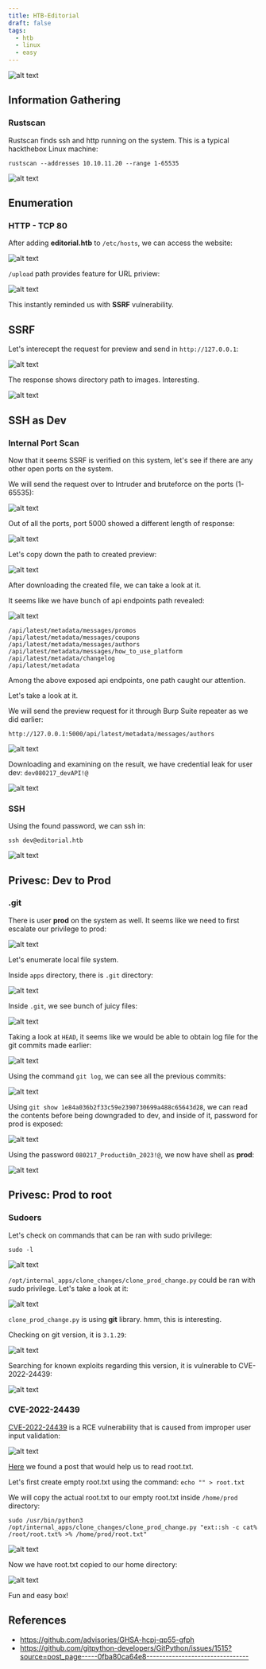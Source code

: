 ```yaml
---
title: HTB-Editorial
draft: false
tags:
  - htb
  - linux
  - easy
---
```

![alt text](https://raw.githubusercontent.com/jadu101/jadu101.github.io/v4/Images/htb/editorial/Editorial.png)

## Information Gathering
### Rustscan

Rustscan finds ssh and http running on the system. This is a typical hackthebox Linux machine:

`rustscan --addresses 10.10.11.20 --range 1-65535`

![alt text](https://raw.githubusercontent.com/jadu101/jadu101.github.io/v4/Images/htb/editorial/image-1.png)


## Enumeration
### HTTP - TCP 80

After adding **editorial.htb** to `/etc/hosts`, we can access the website:

![alt text](https://raw.githubusercontent.com/jadu101/jadu101.github.io/v4/Images/htb/editorial/image.png)

`/upload` path provides feature for URL priview:

![alt text](https://raw.githubusercontent.com/jadu101/jadu101.github.io/v4/Images/htb/editorial/image-2.png)

This instantly reminded us with **SSRF** vulnerability. 

## SSRF


Let's interecept the request for preview and send in `http://127.0.0.1`:

![alt text](https://raw.githubusercontent.com/jadu101/jadu101.github.io/v4/Images/htb/editorial/image-3.png)

The response shows directory path to images. Interesting. 

![alt text](https://raw.githubusercontent.com/jadu101/jadu101.github.io/v4/Images/htb/editorial/image-4.png)


## SSH as Dev
### Internal Port Scan

Now that it seems SSRF is verified on this system, let's see if there are any other open ports on the system.

We will send the request over to Intruder and bruteforce on the ports (1-65535):

![alt text](https://raw.githubusercontent.com/jadu101/jadu101.github.io/v4/Images/htb/editorial/image-5.png)

Out of all the ports, port 5000 showed a different length of response:

![alt text](https://raw.githubusercontent.com/jadu101/jadu101.github.io/v4/Images/htb/editorial/image-6.png)

Let's copy down the path to created preview:

![alt text](https://raw.githubusercontent.com/jadu101/jadu101.github.io/v4/Images/htb/editorial/image-7.png)

After downloading the created file, we can take a look at it.

It seems like we have bunch of api endpoints path revealed:

![alt text](https://raw.githubusercontent.com/jadu101/jadu101.github.io/v4/Images/htb/editorial/image-8.png)


```
/api/latest/metadata/messages/promos
/api/latest/metadata/messages/coupons
/api/latest/metadata/messages/authors
/api/latest/metadata/messages/how_to_use_platform
/api/latest/metadata/changelog
/api/latest/metadata
```

Among the above exposed api endpoints, one path caught our attention. 

Let's take a look at it. 

We will send the preview request for it through Burp Suite repeater as we did earlier:

`http://127.0.0.1:5000/api/latest/metadata/messages/authors`

![alt text](https://raw.githubusercontent.com/jadu101/jadu101.github.io/v4/Images/htb/editorial/image-9.png)

Downloading and examining on the result, we have credential leak for user dev: `dev080217_devAPI!@`

![alt text](https://raw.githubusercontent.com/jadu101/jadu101.github.io/v4/Images/htb/editorial/image-10.png)

### SSH

Using the found password, we can ssh in:

`ssh dev@editorial.htb`

![alt text](https://raw.githubusercontent.com/jadu101/jadu101.github.io/v4/Images/htb/editorial/image-11.png)

## Privesc: Dev to Prod
### .git

There is user **prod** on the system as well. It seems like we need to first escalate our privilege to prod:

![alt text](https://raw.githubusercontent.com/jadu101/jadu101.github.io/v4/Images/htb/editorial/image-12.png)

Let's enumerate local file system. 

Inside `apps` directory, there is `.git` directory:

![alt text](https://raw.githubusercontent.com/jadu101/jadu101.github.io/v4/Images/htb/editorial/image-13.png)

Inside `.git`, we see bunch of juicy files:

![alt text](https://raw.githubusercontent.com/jadu101/jadu101.github.io/v4/Images/htb/editorial/image-14.png)

Taking a look at `HEAD`, it seems like we would be able to obtain log file for the git commits made earlier:

![alt text](https://raw.githubusercontent.com/jadu101/jadu101.github.io/v4/Images/htb/editorial/image-15.png)

Using the command `git log`, we can see all the previous commits:

![alt text](https://raw.githubusercontent.com/jadu101/jadu101.github.io/v4/Images/htb/editorial/image-17.png)

Using `git show 1e84a036b2f33c59e2390730699a488c65643d28`, we can read the contents before being downgraded to dev, and inside of it, password for prod is exposed:

![alt text](https://raw.githubusercontent.com/jadu101/jadu101.github.io/v4/Images/htb/editorial/image-16.png)

Using the password `080217_Producti0n_2023!@`, we now have shell as **prod**:

![alt text](https://raw.githubusercontent.com/jadu101/jadu101.github.io/v4/Images/htb/editorial/image-18.png)

## Privesc: Prod to root
### Sudoers

Let's check on commands that can be ran with sudo privilege:

`sudo -l`

![alt text](https://raw.githubusercontent.com/jadu101/jadu101.github.io/v4/Images/htb/editorial/image-19.png)

`/opt/internal_apps/clone_changes/clone_prod_change.py` could be ran with sudo privilege. Let's take a look at it:

![alt text](https://raw.githubusercontent.com/jadu101/jadu101.github.io/v4/Images/htb/editorial/image-20.png)

`clone_prod_change.py` is using **git** library. hmm, this is interesting. 

Checking on git version, it is `3.1.29`:

![alt text](https://raw.githubusercontent.com/jadu101/jadu101.github.io/v4/Images/htb/editorial/image-21.png)

Searching for known exploits regarding this version, it is vulnerable to CVE-2022-24439:

![alt text](https://raw.githubusercontent.com/jadu101/jadu101.github.io/v4/Images/htb/editorial/image-22.png)

### CVE-2022-24439


[CVE-2022-24439](https://github.com/advisories/GHSA-hcpj-qp55-gfph) is a RCE vulnerability that is caused from improper user input validation:

![alt text](https://raw.githubusercontent.com/jadu101/jadu101.github.io/v4/Images/htb/editorial/image-25.png)

[Here](https://github.com/gitpython-developers/GitPython/issues/1515?source=post_page-----0fba80ca64e8--------------------------------) we found a post that would help us to read root.txt.

Let's first create empty root.txt using the command: `echo "" > root.txt`

We will copy the actual root.txt to our empty root.txt inside `/home/prod` directory:

`sudo /usr/bin/python3 /opt/internal_apps/clone_changes/clone_prod_change.py "ext::sh -c cat% /root/root.txt% >% /home/prod/root.txt"`

![alt text](https://raw.githubusercontent.com/jadu101/jadu101.github.io/v4/Images/htb/editorial/image-23.png)

Now we have root.txt copied to our home directory:

![alt text](https://raw.githubusercontent.com/jadu101/jadu101.github.io/v4/Images/htb/editorial/image-24.png)

Fun and easy box!

## References
- https://github.com/advisories/GHSA-hcpj-qp55-gfph
- https://github.com/gitpython-developers/GitPython/issues/1515?source=post_page-----0fba80ca64e8--------------------------------